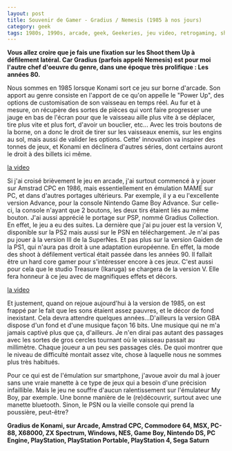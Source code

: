 ```yaml
---
layout: post
title: Souvenir de Gamer - Gradius / Nemesis (1985 à nos jours)
category: geek
tags: 1980s, 1990s, arcade, geek, Geekeries, jeu video, retrogaming, shoot them up
---
```

**Vous allez croire que je fais une fixation sur les Shoot them Up à défilement latéral. Car Gradius (parfois appelé Nemesis) est pour moi l'autre chef d'oeuvre du genre, dans une époque très prolifique : Les années 80.**

Nous sommes en 1985 lorsque Konami sort ce jeu sur borne d'arcade. Son apport au genre consiste en l'apport de ce qu'on appelle le "Power Up", des options de customisation de son vaisseau en temps réel. Au fur et à mesure, on récupère des sortes de pièces qui vont faire progresser une jauge en bas de l'écran pour que le vaisseau aille plus vite à se déplacer, tire plus vite et plus fort, d'avoir un bouclier, etc... Avec les trois boutons de la borne, on a donc le droit de tirer sur les vaisseaux enemis, sur les engins au sol, mais aussi de valider les options. Cette' innovation va inspirer des tonnes de jeux, et Konami en déclinera d'autres séries, dont certains auront le droit à des billets ici même.

[la video](https://www.youtube.com/watch?v=2-OaZv3Jfkg)

Si j'ai croisé brièvement le jeu en arcade, j'ai surtout commencé à y jouer sur Amstrad CPC en 1986, mais essentiellement en émulation MAME sur PC, et dans d'autres portages ultérieurs. Par exemple, il y a eu l'excellente version Advance, pour la console Nintendo Game Boy Advance. Sur celle-ci, la console n'ayant que 2 boutons, les deux tirs étaient liés au même bouton. J'ai aussi apprécié le portage sur PSP, nommé Gradius Collection. En effet, le jeu a eu des suites. La dernière que j'ai pu jouer est la version V, disponible sur la PS2 mais aussi sur le PSN en téléchargement. Je n'ai pas pu jouer à la version III de la SuperNes. Et pas plus sur la version Gaiden de la PS1, qui n'aura pas droit à une adaptation européenne. En effet, la mode des shoot à défilement vertical était passée dans les années 90. Il fallait être un hard core gamer pour s'intéresser encore à ces jeux. C'est aussi pour cela que le studio Treasure (Ikaruga) se chargera de la version V. Elle fera honneur à ce jeu avec de magnifiques effets et décors.

[la video](https://www.youtube.com/watch?v=lxJjwsHYDIs)

Et justement, quand on rejoue aujourd'hui à la version de 1985, on est frappé par le fait que les sons étaient assez pauvres, et le décor de fond inexistant. Cela devra attendre quelques années...D'ailleurs la version GBA dispose d'un fond et d'une musique façon 16 bits. Une musique qui ne m'a jamais captivé plus que ça, d'ailleurs. Je n'en dirai pas autant des passages avec les sortes de gros cercles tournant où le vaisseau passait au millimètre. Chaque joueur a un peu ses passages clés. De quoi montrer que le niveau de difficulté montait assez vite, chose à laquelle nous ne sommes plus très habitués.

Pour ce qui est de l'émulation sur smartphone, j'avoue avoir du mal à jouer sans une vraie manette à ce type de jeux qui a besoin d'une précision infaillible. Mais le jeu ne souffre d'aucun ralentissement sur l'émulateur My Boy, par exemple. Une bonne manière de le (re)découvrir, surtout avec une manette bluetooth. Sinon, le PSN ou la vieille console qui prend la poussière, peut-être?

**Gradius de Konami, sur Arcade, Amstrad CPC, Commodore 64, MSX, PC-88, X68000, ZX Spectrum, Windows, NES, Game Boy, Nintendo DS, <span class="lang-en" lang="en" xml:lang="en">PC Engine, PlayStation, PlayStation Portable, PlayStation 4, Sega Saturn**
